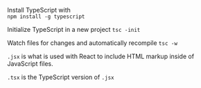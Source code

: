 Install TypeScript with  
`npm install -g typescript`

Initialize TypeScript in a new project
`tsc -init`

Watch files for changes and automatically recompile
`tsc -w`

`.jsx` is what is used with React to include HTML markup inside of JavaScript files.

`.tsx` is the TypeScript version of `.jsx`